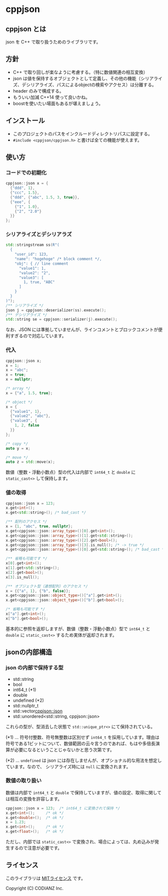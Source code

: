 # cppjson

## cppjson とは

json を C++ で取り扱うためのライブラリです。


## 方針

* C++ で取り回しが楽なように考慮する。（特に数値関連の相互変換）
* json は値を保持するオブジェクトとして定義し、その他の機能（シリアライズ、デシリアライズ、パスによるobjectの検索やアクセス）は分離する。
* header のみで構成する。
* もういい加減 C++14 使って良いかね。
* boostを使いたい場面もあるが堪えましょう。


## インストール

* このプロジェクトのパスをインクルードディレクトリパスに設定する。
* `#include <cppjson/cppjson.h>` と書けば全ての機能が使えます。


## 使い方

### コードでの初期化

```cpp
cppjson::json x = {
  {"ddd", 1},
  {"ccc", 1.5},
  {"ddd", {"abc", 1.5, 3, true}},
  {"eee", {
    {"1", 1.0},
    {"2", "2.0"}
  }}
};
```

### シリアライズとデシリアラズ

```cpp
std::stringstream ss(R"(
  {
    "user_id": 123, 
    "name": "hogehoge" /* block comment */,
    "obj": { // line comment
      "value1": 1,
      "value2": "2",
      "value3": [
        1, true, "ABC"
      ]
    }
  }
)");
/** シリアライズ */
json j = cppjson::deserializer(ss).execute();
/** デシリアライズ */
std::string se = cppjson::serializer(j).execute();
```

なお、JSON には準拠していませんが、ラインコメントとブロックコメントが便利すぎるので対応しています。


### 代入

```cpp
cppjson::json x;
x = 1;
x = "abc";
x = true;
x = nullptr;

/* array */
x = {"a", 1.5, true};

/* object */
x = {
  {"value1", 1},
  {"value2", "abc"},
  {"value3", {
    1, 2, false
  }}
};

/* copy */
auto y = x;

/* move */
auto z = std::move(x);
```

数値（整数・浮動小数点）型の代入は内部で `int64_t` と `double` に `static_cast<>` して保持します。


### 値の取得

```cpp
cppjson::json x = 123;
x.get<int>();
x.get<std::string>(); /* bad_cast */

/** 配列のアクセス */
x = {1, "abc", true, nullptr};
x.get<cppjson::json::array_type>()[0].get<int>();
x.get<cppjson::json::array_type>()[1].get<std::string>();
x.get<cppjson::json::array_type>()[2].get<bool>();
x.get<cppjson::json::array_type>()[3].is_null(); /* -> true */
x.get<cppjson::json::array_type>()[0].get<std::string>(); /* bad_cast */

/** 省略も可能です */
x[0].get<int>();
x[1].get<std::string>();
x[2].get<bool>();
x[3].is_null();

/** オブジェクト型（連想配列）のアクセス */
x = {{"a", 1}, {"b", false}};
x.get<cppjson::json::object_type>()["a"].get<int>();
x.get<cppjson::json::object_type>()["b"].get<bool>();

/* 省略も可能です */
x["a"].get<int>();
x["b"].get<bool>();
```

基本的に参照を返却しますが、数値（整数・浮動小数点）型で `int64_t` と `double` に `static_cast<>` するため実体が返却されます。

## jsonの内部構造

### json の内部で保持する型

* std::string
* bool
* int64_t (*1)
* double
* undefined (*2)
* std::nullptr_t
* std::vector<cppjson::json>
* std::unordered<std::string, cppjson::json>

これらの型が、型消去した状態で `std::unique_ptr<>` にて保持されている。

(*1) ... 符号付整数、符号無整数は区別せず `int64_t` を採用しています。理由は符号である1ビットについて、数値範囲の云々言うのであれば、もはや多倍長演算が必要になるということじゃないかと思う次第です。

(*2) ... `undefined` は json には存在しませんが、オプショナル的な用法を想定しています。なので、 シリアライズ時には `null` に変換されます。


### 数値の取り扱い

数値は内部で `int64_t` と `double` で保持していますが、値の設定、取得に関しては相互の変換を許容します。

```cpp
cppjson::json x = 123;  /* int64_t に変換されて保持 */
x.get<int>();     /* ok */
x.get<double>();  /* ok */
x = 1.23;
x.get<int>();     /* ok */
x.get<float>();   /* ok */
```

ただし、内部では `static_cast<>` で変換され、場合によっては、丸め込みが発生するので注意が必要です。


## ライセンス

このライブラリは [MITライセンス](http://opensource.org/licenses/MIT) です。　

Copyright (C) CODIANZ Inc.
